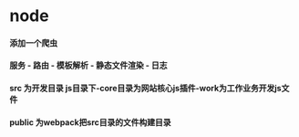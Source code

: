 # node
#### 添加一个爬虫
#### 服务 - 路由 - 模板解析 - 静态文件渲染 - 日志
#### src 为开发目录 js目录下-core目录为网站核心js插件-work为工作业务开发js文件
#### public 为webpack把src目录的文件构建目录